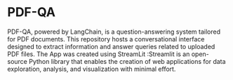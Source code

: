 # PDF-QA
PDF-QA, powered by LangChain, is a question-answering system tailored for PDF documents. This repository hosts a conversational interface designed to extract information and answer queries related to uploaded PDF files. 
The App was created using StreamLit :Streamlit is an open-source Python library that enables the creation of web applications for data exploration, analysis, and visualization with minimal effort. 

